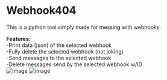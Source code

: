 # Webhook404   
This is a python tool simply made for messing with webhooks.   
    
**Features:**   
-Print data (json) of the selected webhook    
-Fully delete the selected webhook (not joking)    
-Send messages to the selected webhook    
-Delete messages send by the selected webhook w/ID    
![image](https://github.com/user-attachments/assets/00b82b2a-ca4e-4dee-a2e1-5ea1ce4e5665)
![image](https://github.com/user-attachments/assets/b3a9f914-8f98-4600-9448-06d8bed11339)

